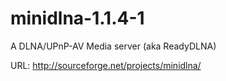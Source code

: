 minidlna-1.1.4-1
================

A DLNA/UPnP-AV Media server (aka ReadyDLNA)


URL: http://sourceforge.net/projects/minidlna/